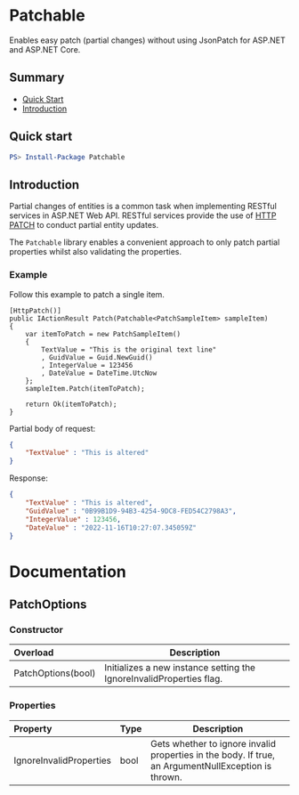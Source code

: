 # Patchable

Enables easy patch (partial changes) without using JsonPatch for ASP.NET and ASP.NET Core.

## Summary
- [Quick Start](#quick-start)
- [Introduction](#introduction)

## Quick start
```powershell
PS> Install-Package Patchable
```

## Introduction
Partial changes of entities is a common task when implementing RESTful services in ASP.NET Web API. RESTful services provide the use of [HTTP PATCH](https://developer.mozilla.org/en-US/docs/Web/HTTP/Methods/PATCH) to conduct partial entity updates.

The ```Patchable``` library enables a convenient approach to only patch partial properties whilst also validating the properties.  

### Example
Follow this example to patch a single item.

```c-sharp
[HttpPatch()]
public IActionResult Patch(Patchable<PatchSampleItem> sampleItem)
{
    var itemToPatch = new PatchSampleItem()
    {
        TextValue = "This is the original text line"
        , GuidValue = Guid.NewGuid()
        , IntegerValue = 123456
        , DateValue = DateTime.UtcNow
    };
    sampleItem.Patch(itemToPatch);

    return Ok(itemToPatch);
}
```

Partial body of request:

```json
{
    "TextValue" : "This is altered"
}
```

Response:

```json
{
    "TextValue" : "This is altered",
    "GuidValue" : "0B99B1D9-94B3-4254-9DC8-FED54C2798A3",
    "IntegerValue" : 123456,
    "DateValue" : "2022-11-16T10:27:07.345059Z"
}
```



# Documentation

## PatchOptions

### Constructor
| Overload | Description |
|:-|-|
| PatchOptions(bool) | Initializes a new instance setting the IgnoreInvalidProperties flag. 

### Properties
| Property | Type | Description |
|:-|-|-|
| IgnoreInvalidProperties | bool | Gets whether to ignore invalid properties in the body. If true, an ArgumentNullException is thrown. |
